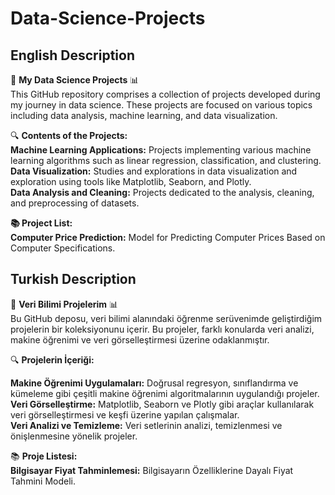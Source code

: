 # Data-Science-Projects

## English Description
🚀 **My Data Science Projects** 📊  
This GitHub repository comprises a collection of projects developed during my journey in data science. These projects are focused on various topics including data analysis, machine learning, and data visualization.  

🔍 **Contents of the Projects:**  
**Machine Learning Applications:** Projects implementing various machine learning algorithms such as linear regression, classification, and clustering.  
**Data Visualization:** Studies and explorations in data visualization and exploration using tools like Matplotlib, Seaborn, and Plotly.  
**Data Analysis and Cleaning:** Projects dedicated to the analysis, cleaning, and preprocessing of datasets.  

**📚 Project List:**  
**Computer Price Prediction:** Model for Predicting Computer Prices Based on Computer Specifications.

## Turkish Description
🚀 **Veri Bilimi Projelerim** 📊   
Bu GitHub deposu, veri bilimi alanındaki öğrenme serüvenimde geliştirdiğim projelerin bir koleksiyonunu içerir. Bu projeler, farklı konularda veri analizi, makine öğrenimi ve veri görselleştirmesi üzerine odaklanmıştır.  

🔍 **Projelerin İçeriği:**

**Makine Öğrenimi Uygulamaları:** Doğrusal regresyon, sınıflandırma ve kümeleme gibi çeşitli makine öğrenimi algoritmalarının uygulandığı projeler.  
**Veri Görselleştirme:** Matplotlib, Seaborn ve Plotly gibi araçlar kullanılarak veri görselleştirmesi ve keşfi üzerine yapılan çalışmalar.  
**Veri Analizi ve Temizleme:** Veri setlerinin analizi, temizlenmesi ve önişlenmesine yönelik projeler.  

📚 **Proje Listesi:**  
**Bilgisayar Fiyat Tahminlemesi:** Bilgisayarın Özelliklerine Dayalı Fiyat Tahmini Modeli.


